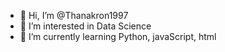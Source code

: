 - 👋 Hi, I’m @Thanakron1997
- 👀 I’m interested in Data Science
- 🌱 I’m currently learning Python, javaScript, html


<!---
Thanakron1997/Thanakron1997 is a ✨ special ✨ repository because its `README.md` (this file) appears on your GitHub profile.
You can click the Preview link to take a look at your changes.
--->
